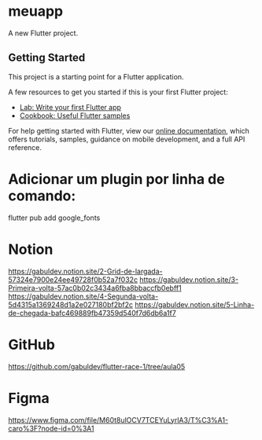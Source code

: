 # meuapp

A new Flutter project.

## Getting Started

This project is a starting point for a Flutter application.

A few resources to get you started if this is your first Flutter project:

- [Lab: Write your first Flutter app](https://flutter.dev/docs/get-started/codelab)
- [Cookbook: Useful Flutter samples](https://flutter.dev/docs/cookbook)

For help getting started with Flutter, view our
[online documentation](https://flutter.dev/docs), which offers tutorials,
samples, guidance on mobile development, and a full API reference.

# Adicionar um plugin por linha de comando:
flutter pub add google_fonts



# Notion
https://gabuldev.notion.site/2-Grid-de-largada-57324e7900e24ee49728f0b52a7f032c
https://gabuldev.notion.site/3-Primeira-volta-57ac0b02c3434a6fba8bbaccfb0ebff1
https://gabuldev.notion.site/4-Segunda-volta-5d4315a1369248d1a2e027180bf2bf2c
https://gabuldev.notion.site/5-Linha-de-chegada-bafc469889fb47359d540f7d6db6a1f7

# GitHub
https://github.com/gabuldev/flutter-race-1/tree/aula05

# Figma
https://www.figma.com/file/M60t8ulOCV7TCEYuLyrlA3/T%C3%A1-caro%3F?node-id=0%3A1
